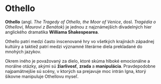 # Othello

**Othello** (angl. _The Tragedy of Othello, the Moor of Venice_, dosl. _Tragédia o Othellovi, Maurovi z Benátok_) je jednou z najznámejších divadelných hier anglického dramatika **Willíama Shakespearea**.

Othello patrí medzi často inscenované hry vo všetkých krajinách západnej kultúiry a taktiež patrí medzi významné literárne diela prekladané do mnohých jazykov.

Okrem iného je považovaný za dielo, ktoré skúma hlboké emocionálne a morálne otázky, akými sú **žiarlivosť**, **zrada** a **manipulácia**. Pravdepodobne najpamätnejšie sú scény, v ktorých sa prejavuje moc intrán Igna, ktorý šikovne manipuluje Othellovu myseľ.